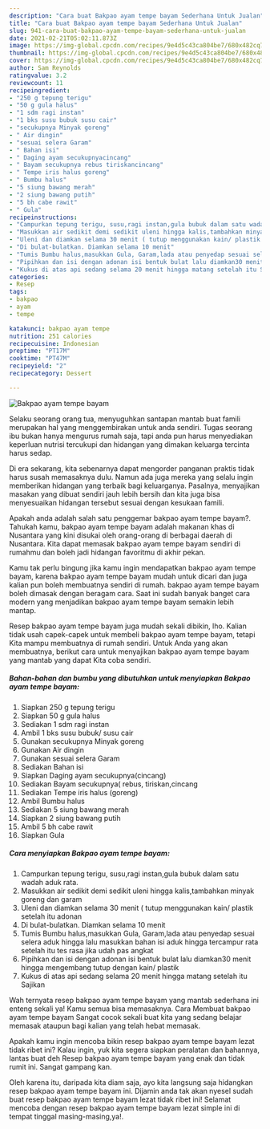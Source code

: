 ```yaml
---
description: "Cara buat Bakpao ayam tempe bayam Sederhana Untuk Jualan"
title: "Cara buat Bakpao ayam tempe bayam Sederhana Untuk Jualan"
slug: 941-cara-buat-bakpao-ayam-tempe-bayam-sederhana-untuk-jualan
date: 2021-02-21T05:02:11.873Z
image: https://img-global.cpcdn.com/recipes/9e4d5c43ca804be7/680x482cq70/bakpao-ayam-tempe-bayam-foto-resep-utama.jpg
thumbnail: https://img-global.cpcdn.com/recipes/9e4d5c43ca804be7/680x482cq70/bakpao-ayam-tempe-bayam-foto-resep-utama.jpg
cover: https://img-global.cpcdn.com/recipes/9e4d5c43ca804be7/680x482cq70/bakpao-ayam-tempe-bayam-foto-resep-utama.jpg
author: Sam Reynolds
ratingvalue: 3.2
reviewcount: 11
recipeingredient:
- "250 g tepung terigu"
- "50 g gula halus"
- "1 sdm ragi instan"
- "1 bks susu bubuk susu cair"
- "secukupnya Minyak goreng"
- " Air dingin"
- "sesuai selera Garam"
- " Bahan isi"
- " Daging ayam secukupnyacincang"
- " Bayam secukupnya rebus tiriskancincang"
- " Tempe iris halus goreng"
- " Bumbu halus"
- "5 siung bawang merah"
- "2 siung bawang putih"
- "5 bh cabe rawit"
- " Gula"
recipeinstructions:
- "Campurkan tepung terigu, susu,ragi instan,gula bubuk dalam satu wadah aduk rata."
- "Masukkan air sedikit demi sedikit uleni hingga kalis,tambahkan minyak goreng dan garam"
- "Uleni dan diamkan selama 30 menit ( tutup menggunakan kain/ plastik setelah itu adonan"
- "Di bulat-bulatkan. Diamkan selama 10 menit"
- "Tumis Bumbu halus,masukkan Gula, Garam,lada atau penyedap sesuai selera aduk hingga lalu masukkan bahan isi aduk hingga tercampur rata setelah itu tes rasa jika udah pas angkat"
- "Pipihkan dan isi dengan adonan isi bentuk bulat lalu diamkan30 menit hingga mengembang tutup dengan kain/ plastik"
- "Kukus di atas api sedang selama 20 menit hingga matang setelah itu Sajikan"
categories:
- Resep
tags:
- bakpao
- ayam
- tempe

katakunci: bakpao ayam tempe 
nutrition: 251 calories
recipecuisine: Indonesian
preptime: "PT17M"
cooktime: "PT47M"
recipeyield: "2"
recipecategory: Dessert

---
```



![Bakpao ayam tempe bayam](https://img-global.cpcdn.com/recipes/9e4d5c43ca804be7/680x482cq70/bakpao-ayam-tempe-bayam-foto-resep-utama.jpg)

Selaku seorang orang tua, menyuguhkan santapan mantab buat famili merupakan hal yang menggembirakan untuk anda sendiri. Tugas seorang ibu bukan hanya mengurus rumah saja, tapi anda pun harus menyediakan keperluan nutrisi tercukupi dan hidangan yang dimakan keluarga tercinta harus sedap.

Di era  sekarang, kita sebenarnya dapat mengorder panganan praktis tidak harus susah memasaknya dulu. Namun ada juga mereka yang selalu ingin memberikan hidangan yang terbaik bagi keluarganya. Pasalnya, menyajikan masakan yang dibuat sendiri jauh lebih bersih dan kita juga bisa menyesuaikan hidangan tersebut sesuai dengan kesukaan famili. 



Apakah anda adalah salah satu penggemar bakpao ayam tempe bayam?. Tahukah kamu, bakpao ayam tempe bayam adalah makanan khas di Nusantara yang kini disukai oleh orang-orang di berbagai daerah di Nusantara. Kita dapat memasak bakpao ayam tempe bayam sendiri di rumahmu dan boleh jadi hidangan favoritmu di akhir pekan.

Kamu tak perlu bingung jika kamu ingin mendapatkan bakpao ayam tempe bayam, karena bakpao ayam tempe bayam mudah untuk dicari dan juga kalian pun boleh membuatnya sendiri di rumah. bakpao ayam tempe bayam boleh dimasak dengan beragam cara. Saat ini sudah banyak banget cara modern yang menjadikan bakpao ayam tempe bayam semakin lebih mantap.

Resep bakpao ayam tempe bayam juga mudah sekali dibikin, lho. Kalian tidak usah capek-capek untuk membeli bakpao ayam tempe bayam, tetapi Kita mampu membuatnya di rumah sendiri. Untuk Anda yang akan membuatnya, berikut cara untuk menyajikan bakpao ayam tempe bayam yang mantab yang dapat Kita coba sendiri.

<!--inarticleads1-->

##### Bahan-bahan dan bumbu yang dibutuhkan untuk menyiapkan Bakpao ayam tempe bayam:

1. Siapkan 250 g tepung terigu
1. Siapkan 50 g gula halus
1. Sediakan 1 sdm ragi instan
1. Ambil 1 bks susu bubuk/ susu cair
1. Gunakan secukupnya Minyak goreng
1. Gunakan  Air dingin
1. Gunakan sesuai selera Garam
1. Sediakan  Bahan isi
1. Siapkan  Daging ayam secukupnya(cincang)
1. Sediakan  Bayam secukupnya( rebus, tiriskan,cincang
1. Sediakan  Tempe iris halus (goreng)
1. Ambil  Bumbu halus
1. Sediakan 5 siung bawang merah
1. Siapkan 2 siung bawang putih
1. Ambil 5 bh cabe rawit
1. Siapkan  Gula




<!--inarticleads2-->

##### Cara menyiapkan Bakpao ayam tempe bayam:

1. Campurkan tepung terigu, susu,ragi instan,gula bubuk dalam satu wadah aduk rata.
1. Masukkan air sedikit demi sedikit uleni hingga kalis,tambahkan minyak goreng dan garam
1. Uleni dan diamkan selama 30 menit ( tutup menggunakan kain/ plastik setelah itu adonan
1. Di bulat-bulatkan. Diamkan selama 10 menit
1. Tumis Bumbu halus,masukkan Gula, Garam,lada atau penyedap sesuai selera aduk hingga lalu masukkan bahan isi aduk hingga tercampur rata setelah itu tes rasa jika udah pas angkat
1. Pipihkan dan isi dengan adonan isi bentuk bulat lalu diamkan30 menit hingga mengembang tutup dengan kain/ plastik
1. Kukus di atas api sedang selama 20 menit hingga matang setelah itu Sajikan




Wah ternyata resep bakpao ayam tempe bayam yang mantab sederhana ini enteng sekali ya! Kamu semua bisa memasaknya. Cara Membuat bakpao ayam tempe bayam Sangat cocok sekali buat kita yang sedang belajar memasak ataupun bagi kalian yang telah hebat memasak.

Apakah kamu ingin mencoba bikin resep bakpao ayam tempe bayam lezat tidak ribet ini? Kalau ingin, yuk kita segera siapkan peralatan dan bahannya, lantas buat deh Resep bakpao ayam tempe bayam yang enak dan tidak rumit ini. Sangat gampang kan. 

Oleh karena itu, daripada kita diam saja, ayo kita langsung saja hidangkan resep bakpao ayam tempe bayam ini. Dijamin anda tak akan nyesel sudah buat resep bakpao ayam tempe bayam lezat tidak ribet ini! Selamat mencoba dengan resep bakpao ayam tempe bayam lezat simple ini di tempat tinggal masing-masing,ya!.


